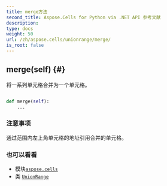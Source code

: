 ```yaml
---
title: merge方法
second_title: Aspose.Cells for Python via .NET API 参考文献
description:
type: docs
weight: 50
url: /zh/aspose.cells/unionrange/merge/
is_root: false
---
```

##  merge(self) {#}
将一系列单元格合并为一个单元格。



```python

def merge(self):
    ...
```


### 注意事项

通过范围内左上角单元格的地址引用合并的单元格。


### 也可以看看

* 模块[`aspose.cells`](../../)
* 类 [`UnionRange`](/cells/python-net/zh/aspose.cells/unionrange)
